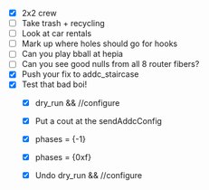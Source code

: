 - [x] 2x2 crew
- [ ] Take trash + recycling
- [ ] Look at car rentals
- [ ] Mark up where holes should go for hooks
- [ ] Can you play bball at hepia
- [ ] Can you see good nulls from all 8 router fibers?
- [x] Push your fix to addc_staircase
- [x] Test that bad boi!
  - [x] dry_run && //configure
  - [x] Put a cout at the sendAddcConfig
  - [x] phases = {-1}
  - [x] phases = {0xf}
  - [x] Undo dry_run && //configure
  
